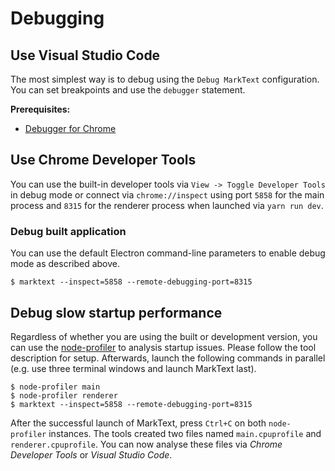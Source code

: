 # Debugging

## Use Visual Studio Code

The most simplest way is to debug using the `Debug MarkText` configuration. You can set breakpoints and use the `debugger` statement.

**Prerequisites:**

- [Debugger for Chrome](https://marketplace.visualstudio.com/itemdetails?itemName=msjsdiag.debugger-for-chrome)

## Use Chrome Developer Tools

You can use the built-in developer tools via `View -> Toggle Developer Tools` in debug mode or connect via `chrome://inspect` using port `5858` for the main process and `8315` for the renderer process when launched via `yarn run dev`.

### Debug built application

You can use the default Electron command-line parameters to enable debug mode as described above.

```shell
$ marktext --inspect=5858 --remote-debugging-port=8315
```

## Debug slow startup performance

Regardless of whether you are using the built or development version, you can use the [node-profiler](https://github.com/fxha/node-profiler) to analysis startup issues. Please follow the tool description for setup. Afterwards, launch the following commands in parallel (e.g. use three terminal windows and launch MarkText last).

```shell
$ node-profiler main
$ node-profiler renderer
$ marktext --inspect=5858 --remote-debugging-port=8315
```

After the successful launch of MarkText, press `Ctrl+C` on both `node-profiler` instances. The tools created two files named `main.cpuprofile` and `renderer.cpuprofile`. You can now analyse these files via *Chrome Developer Tools* or *Visual Studio Code*.
